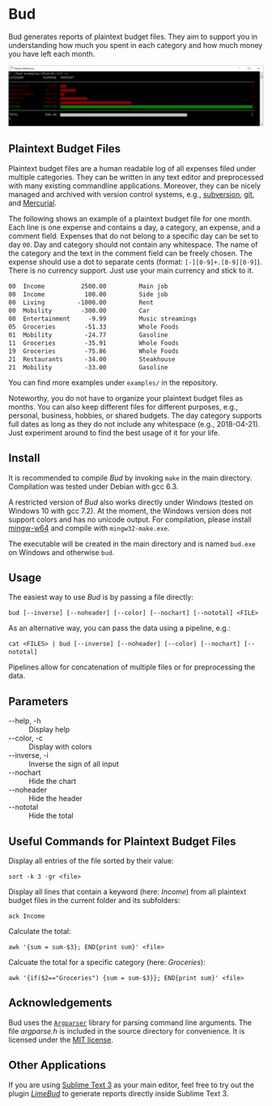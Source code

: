 # Bud

Bud generates reports of plaintext budget files.
They aim to support you in understanding how much you spent in each category and how much money you have left each month.

![Report generated by Bud](./doc/bud_report.png)


## Plaintext Budget Files

Plaintext budget files are a human readable log of all expenses filed under multiple categories.
They can be written in any text editor and preprocessed with many existing commandline applications.
Moreover, they can be nicely managed and archived with version control systems, e.g., [subversion](https://subversion.apache.org), [git](https://git-scm.com/), and [Mercurial](https://www.mercurial-scm.org).

The following shows an example of a plaintext budget file for one month.
Each line is one expense and contains a day, a category, an expense, and a comment field.
Expenses that do not belong to a specific day can be set to day `00`.
Day and category should not contain any whitespace.
The name of the category and the text in the comment field can be freely chosen.
The expense should use a dot to separate cents (format: `[-][0-9]+.[0-9][0-9]`).
There is no currency support. Just use your main currency and stick to it.

    00  Income          2500.00         Main job
    00  Income           100.00         Side job
    00  Living         -1000.00         Rent
    00  Mobility        -300.00         Car
    00  Entertainment     -9.99         Music streamings
    05  Groceries        -51.33         Whole Foods
    01  Mobility         -24.77         Gasoline
    11  Groceries        -35.91         Whole Foods
    19  Groceries        -75.86         Whole Foods
    21  Restaurants      -34.00         Steakhouse
    21  Mobility         -33.00         Gasoline

You can find more examples under `examples/` in the repository.

Noteworthy, you do not have to organize your plaintext budget files as months.
You can also keep different files for different purposes, e.g., personal, business, hobbies, or shared budgets.
The day category supports full dates as long as they do not include any whitespace (e.g., 2018-04-21).
Just experiment around to find the best usage of it for your life.


## Install

It is recommended to compile *Bud* by invoking `make` in the main directory.
Compilation was tested under Debian with gcc 6.3.

A restricted version of *Bud* also works directly under Windows (tested on Windows 10 with gcc 7.2).
At the moment, the Windows version does not support colors and has no unicode output.
For compilation, please install [mingw-w64](http://mingw-w64.org) and compile with `mingw32-make.exe`.

The executable will be created in the main directory and is named `bud.exe` on Windows and otherwise `bud`.


## Usage

The easiest way to use *Bud* is by passing a file directly:

    bud [--inverse] [--noheader] [--color] [--nochart] [--nototal] <FILE>

As an alternative way, you can pass the data using a pipeline, e.g.:

    cat <FILES> | bud [--inverse] [--noheader] [--color] [--nochart] [--nototal]

Pipelines allow for concatenation of multiple files or for preprocessing the data.


## Parameters

<dl>
<dt>--help, -h</dt>
<dd>Display help</dd>
<dt>--color, -c</dt>
<dd>Display with colors</dd>
<dt>--inverse, -i</dt>
<dd>Inverse the sign of all input</dd>
<dt>--nochart</dt>
<dd>Hide the chart</dd>
<dt>--noheader</dt>
<dd>Hide the header</dd>
<dt>--nototal</dt>
<dd>Hide the total</dd>
</dl>


## Useful Commands for Plaintext Budget Files

Display all entries of the file sorted by their value:

    sort -k 3 -gr <file>

Display all lines that contain a keyword (here: *Income*) from all plaintext budget files in the current folder and its subfolders:
    
    ack Income

Calculate the total:
    
    awk '{sum = sum-$3}; END{print sum}' <file>

Calcuate the total for a specific category (here: *Groceries*):

    awk '{if($2=="Groceries") {sum = sum-$3}}; END{print sum}' <file>


## Acknowledgements

Bud uses the [`Argparser`](https://github.com/MartinWeigel/Argparser) library for parsing command line arguments.
The file *argparse.h* is included in the source directory for convenience.
It is licensed under the [MIT license](https://github.com/MartinWeigel/Argparser/blob/master/LICENSE-MIT.txt).


## Other Applications

If you are using [Sublime Text 3](https://www.sublimetext.com) as your main editor, feel free to try out the plugin *[LimeBud](https://github.com/MartinWeigel/LimeBud.git)* to generate reports directly inside Sublime Text 3.
